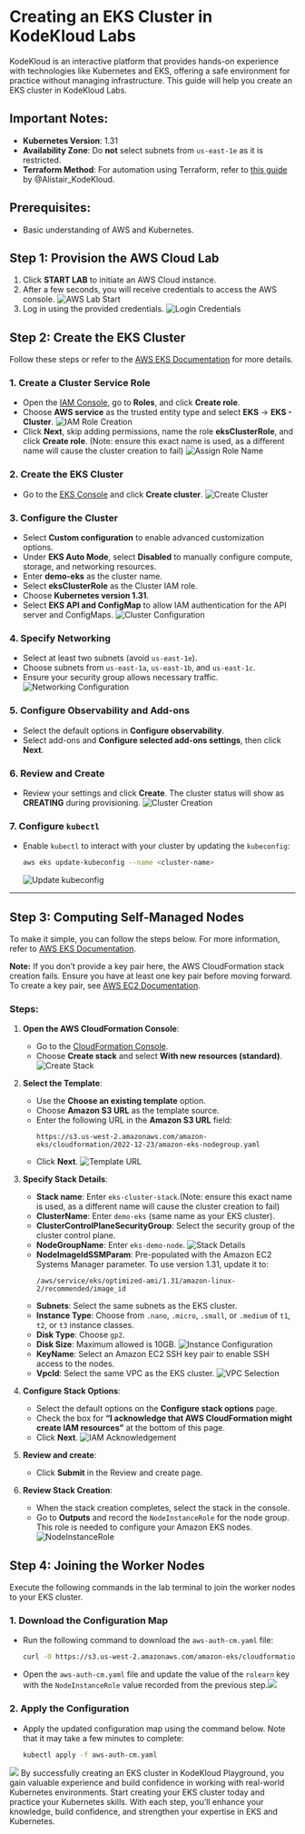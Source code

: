 # Creating an EKS Cluster in KodeKloud Labs

KodeKloud is an interactive platform that provides hands-on experience with technologies like Kubernetes and EKS, offering a safe environment for practice without managing infrastructure. This guide will help you create an EKS cluster in KodeKloud Labs.

## Important Notes:
- **Kubernetes Version**: 1.31
- **Availability Zone**: Do **not** select subnets from `us-east-1e` as it is restricted.
- **Terraform Method**: For automation using Terraform, refer to [this guide](https://github.com/kodekloudhub/certified-kubernetes-administrator-course/tree/master/managed-clusters/eks) by @Alistair_KodeKloud.

## Prerequisites:
- Basic understanding of AWS and Kubernetes.

## Step 1: Provision the AWS Cloud Lab
1. Click **START LAB** to initiate an AWS Cloud instance.
2. After a few seconds, you will receive credentials to access the AWS console.
   ![AWS Lab Start](https://res.cloudinary.com/dljvrtsnk/image/upload/v1714389164/qnmfarvvje6f9ab24zfz.png)
3. Log in using the provided credentials.
   ![Login Credentials](https://res.cloudinary.com/dljvrtsnk/image/upload/v1714389234/ywggrnull0swswqgvpzc.png)

## Step 2: Create the EKS Cluster
Follow these steps or refer to the [AWS EKS Documentation](https://docs.aws.amazon.com/eks/latest/userguide/create-cluster.html) for more details.

### 1. Create a Cluster Service Role
- Open the [IAM Console](https://console.aws.amazon.com/iam/), go to **Roles**, and click **Create role**.
- Choose **AWS service** as the trusted entity type and select **EKS** → **EKS - Cluster**.
  ![IAM Role Creation](https://res.cloudinary.com/dljvrtsnk/image/upload/v1714389488/qdjzivrguhxmlpvomptv.png)
- Click **Next**, skip adding permissions, name the role **eksClusterRole**, and click **Create role**. (Note: ensure this exact name is used, as a different name will cause the cluster creation to fail)
  ![Assign Role Name](https://res.cloudinary.com/dljvrtsnk/image/upload/v1714389542/d0vb1cglwangn9lusr5f.png)

### 2. Create the EKS Cluster
- Go to the [EKS Console](https://console.aws.amazon.com/eks/home#/clusters) and click **Create cluster**.
  ![Create Cluster](https://res.cloudinary.com/dljvrtsnk/image/upload/v1714389755/yvspivykxbom8atrwgto.png)

### 3. Configure the Cluster
- Select **Custom configuration** to enable advanced customization options.
- Under **EKS Auto Mode**, select **Disabled** to manually configure compute, storage, and networking resources.
- Enter **demo-eks** as the cluster name.
- Select **eksClusterRole** as the Cluster IAM role.
- Choose **Kubernetes version 1.31**.
- Select **EKS API and ConfigMap** to allow IAM authentication for the API server and ConfigMaps.
  ![Cluster Configuration](https://res.cloudinary.com/kodekloud/image/upload/v1734092187/kafka-lbd-course-images/Screenshot_2024-12-13_174606.png)

### 4. Specify Networking
- Select at least two subnets (avoid `us-east-1e`).
- Choose subnets from `us-east-1a`, `us-east-1b`, and `us-east-1c`.
- Ensure your security group allows necessary traffic.
  ![Networking Configuration](https://res.cloudinary.com/kodekloud/image/upload/v1734092511/kafka-lbd-course-images/Screenshot_2024-12-13_175134.png)

### 5. Configure Observability and Add-ons
- Select the default options in **Configure observability**.
- Select add-ons and **Configure selected add-ons settings**, then click **Next**.

### 6. Review and Create
- Review your settings and click **Create**. The cluster status will show as **CREATING** during provisioning.
  ![Cluster Creation](https://res.cloudinary.com/kodekloud/image/upload/v1734092736/kafka-lbd-course-images/Screenshot_2024-12-13_175517.png)
  
### 7. Configure `kubectl`
- Enable `kubectl` to interact with your cluster by updating the `kubeconfig`:
   ```bash
   aws eks update-kubeconfig --name <cluster-name>
   ```
   ![Update kubeconfig](https://res.cloudinary.com/dljvrtsnk/image/upload/v1714390063/xmfnqqxr1jbffwg2n9cj.png)

---

## Step 3: Computing Self-Managed Nodes

To make it simple, you can follow the steps below. For more information, refer to [AWS EKS Documentation](https://docs.aws.amazon.com/eks/latest/userguide/launch-workers.html).

**Note:** If you don’t provide a key pair here, the AWS CloudFormation stack creation fails. Ensure you have at least one key pair before moving forward. To create a key pair, see [AWS EC2 Documentation](https://docs.aws.amazon.com/AWSEC2/latest/UserGuide/create-key-pairs.html#having-ec2-create-your-key-pair).

### Steps:

1. **Open the AWS CloudFormation Console**:
   - Go to the [CloudFormation Console](https://console.aws.amazon.com/cloudformation).
   - Choose **Create stack** and select **With new resources (standard)**.
   ![Create Stack](https://res.cloudinary.com/dljvrtsnk/image/upload/v1714390143/xghwm2z0oqopyhdpczfv.png)

2. **Select the Template**:
   - Use the **Choose an existing template** option.
   - Choose **Amazon S3 URL** as the template source.
   - Enter the following URL in the **Amazon S3 URL** field:
     ```
     https://s3.us-west-2.amazonaws.com/amazon-eks/cloudformation/2022-12-23/amazon-eks-nodegroup.yaml
     ```
   - Click **Next**.
   ![Template URL](https://res.cloudinary.com/dljvrtsnk/image/upload/v1714390176/azqnrdckq9rrtqcnx55z.png)

3. **Specify Stack Details**:
   - **Stack name**: Enter `eks-cluster-stack`.(Note: ensure this exact name is used, as a different name will cause the cluster creation to fail)
   - **ClusterName**: Enter `demo-eks` (same name as your EKS cluster).
   - **ClusterControlPlaneSecurityGroup**: Select the security group of the cluster control plane.
   - **NodeGroupName**: Enter `eks-demo-node`.
   ![Stack Details](https://res.cloudinary.com/dljvrtsnk/image/upload/v1714390327/gnodiuipvzkpqzouevex.png)
   - **NodeImageIdSSMParam**: Pre-populated with the Amazon EC2 Systems Manager parameter. To use version 1.31, update it to:
     ```
     /aws/service/eks/optimized-ami/1.31/amazon-linux-2/recommended/image_id
     ```
   - **Subnets**: Select the same subnets as the EKS cluster.
   - **Instance Type**: Choose from `.nano`, `.micro`, `.small`, or `.medium` of `t1`, `t2`, or `t3` instance classes.
   - **Disk Type**: Choose `gp2`.
   - **Disk Size**: Maximum allowed is 10GB.
   ![Instance Configuration](https://res.cloudinary.com/dljvrtsnk/image/upload/v1714390378/qyztzkqpqvocpsygpdhr.png)
   - **KeyName**: Select an Amazon EC2 SSH key pair to enable SSH access to the nodes.
   - **VpcId**: Select the same VPC as the EKS cluster.
   ![VPC Selection](https://res.cloudinary.com/dljvrtsnk/image/upload/v1714390498/czwwukryhhldloe9ft5u.png)

4. **Configure Stack Options**:
   - Select the default options on the **Configure stack options** page.
   - Check the box for **“I acknowledge that AWS CloudFormation might create IAM resources”** at the bottom of this page.
   - Click **Next**.
![IAM Acknowledgement](https://res.cloudinary.com/dljvrtsnk/image/upload/v1714390534/y4kkpyqi8xpf6wzg3mny.png)

5. **Review and create**:
   - Click **Submit** in the Review and create page.
   

6. **Review Stack Creation**:
   - When the stack creation completes, select the stack in the console.
   - Go to **Outputs** and record the `NodeInstanceRole` for the node group. This role is needed to configure your Amazon EKS nodes.
   ![NodeInstanceRole](https://res.cloudinary.com/dljvrtsnk/image/upload/v1714390570/y5p56imorc7rh5pn0usa.png)

## Step 4: Joining the Worker Nodes

Execute the following commands in the lab terminal to join the worker nodes to your EKS cluster.

### 1. Download the Configuration Map
- Run the following command to download the `aws-auth-cm.yaml` file:
  ```bash
  curl -O https://s3.us-west-2.amazonaws.com/amazon-eks/cloudformation/2020-10-29/aws-auth-cm.yaml
  ```
- Open the `aws-auth-cm.yaml` file and update the value of the `rolearn` key with the `NodeInstanceRole` value recorded from the previous step.![](https://res.cloudinary.com/dljvrtsnk/image/upload/v1714390657/paszwq3ge2f8phkzzpiy.png)
### 2. Apply the Configuration
- Apply the updated configuration map using the command below. Note that it may take a few minutes to complete:
  ```bash
  kubectl apply -f aws-auth-cm.yaml
  ```
![](https://res.cloudinary.com/dljvrtsnk/image/upload/v1714390731/cs5oxd2pvg3yaehqsj7h.png)
By successfully creating an EKS cluster in KodeKloud Playground, you gain valuable experience and build confidence in working with real-world Kubernetes environments. Start creating your EKS cluster today and practice your Kubernetes skills. With each step, you’ll enhance your knowledge, build confidence, and strengthen your expertise in EKS and Kubernetes.

